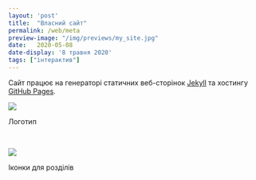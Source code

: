 ```yaml
---
layout: 'post'
title:  "Власний сайт"
permalink: /web/meta
preview-image: "/img/previews/my_site.jpg"
date:   2020-05-08
date-display: '8 травня 2020'
tags: ["інтерактив"] 
---
```


<p>Сайт працює на генераторі статичних веб-сторінок <a href="https://jekyllrb.com/">Jekyll</a> та хостингу <a href="https://pages.github.com/">GitHub Pages</a>.</p>

<img src='https://i.imgur.com/2oFtHhB.jpg'><br>
<p class="imgTitle">Логотип</p><br>

<img src='https://i.imgur.com/8znVZNb.png'><br>
<p class="imgTitle">Іконки для розділів</p><br>